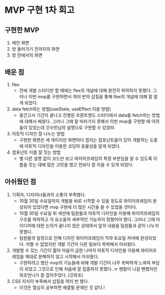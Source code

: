 # MVP 구현 1차 회고

## 구현한 MVP
  1. 메인 화면
  2. 방 들어가기 전까지의 화면
  3. 방 안에서의 화면

## 배운 점
  1. flex
      - 전에 개발 스터디만 할 때에는 flex의 개념에 대해 완전히 파악하지 못했다. 그러나 이번 mvp를 구현하면서 여러 번의 삽질을 통해 flex의 개념에 대해 잘 알게 되었다.
  2. data fetch하는 방법(useState, useEffect 이용 방법)
      - 중간고사 기간이 끝나고 진행된 프론트엔드 스터디에서 data를 fetch하는 방법에 대해서 배웠다. 그러나 그때 잘 따라가지 못해서 이번 mvp를 구현할 때 어려움이 있었는데 갓수민님의 설명으로 구현할 수 있었따.
  3. 아토믹 디자인 잘 나누는 방법
      - 구현한 화면은 세 개이지만 화면마다 겹치는 컴포넌트들이 있어 개발하는 도중에 아토믹 디자인을 이용한 코딩의 효율성을 알게 되었다. 
  4. 컴포넌트 이름 잘 짓는 방법
      - 별 다른 설명 없이 코드만 보고 와이어프레임의 특정 부분임을 알 수 있도록 이름을 짓는 데에 많은 고민을 했고 전보다 잘 지을 수 있게 되었다. 

## 아쉬웠던 점
  1. 기획자, 디자이너들과의 소통이 부족했다.
      - 10월 30일 수요일까지 개발을 바로 시작할 수 있을 정도로 와이어프레임이 완성되어 있었다면 mvp 구현에 더 많은 시간을 쓸 수 있었을 것이다. 
      - 10월 30일 수요일 뒤 세션에 팀원들과 아토믹 디자인을 이용해 와이어프레임의 구조를 파악하고 각 요소들의 세부적인 기능까지 정했어야 했다. 그러나 그때 아이디어에 대한 논의가 끝나지 않은 상태여서 앞의 내용을 팀원들과 같이 나누지 못했다.
      - 팀원들의 일정으로 인해 디자인 와이어프레임이 11/9 토요일 저녁에 완성되었다. 어쩔 수 없었지만 개발 기간이 다른 팀보다 촉박해서 아쉬웠다.
  2. 개발할 수 있는 기간이 짧아 마음이 급한 나머지 아토믹 디자인을 이용해 와이어프레임을 제대로 분해하지 않고 시작해서 아쉬웠다.
      - 구현하려고 했던 mvp의 기능들에 비해 개발 기간이 너무 촉박하게 느껴져 부담이 되었고 그것으로 인해 처음에 잘 집중하지 못했다..ㅠ 멘탈이 나갈 뻔했지만 희조언니가 잘 잡아주었다. (갓희조)
  3. CSS 지식이 부족해서 삽질을 여러 번 했다.
      - 이것은 열심히 공부하면 해결될 문제인 것 같다.!
